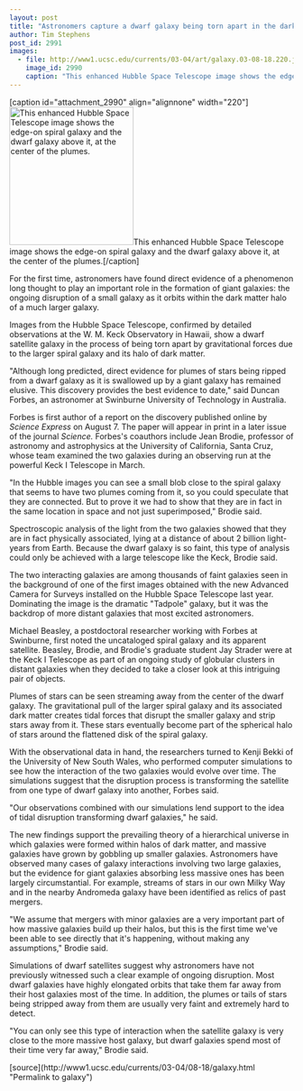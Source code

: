 ```yaml
---
layout: post
title: "Astronomers capture a dwarf galaxy being torn apart in the dark matter halo of a massive galaxy"
author: Tim Stephens
post_id: 2991
images:
  - file: http://www1.ucsc.edu/currents/03-04/art/galaxy.03-08-18.220.jpg
    image_id: 2990
    caption: "This enhanced Hubble Space Telescope image shows the edge-on spiral galaxy and the dwarf galaxy above it, at the center of the plumes."
---
```


[caption id="attachment_2990" align="alignnone" width="220"]<a href="http://localhost/mysite/wp-content/uploads/2003/08/galaxy.03-08-18.220.jpg"><img class="size-full wp-image-2990" src="http://localhost/mysite/wp-content/uploads/2003/08/galaxy.03-08-18.220.jpg" alt="This enhanced Hubble Space Telescope image shows the edge-on spiral galaxy and the dwarf galaxy above it, at the center of the plumes." width="220" height="245" /></a>This enhanced Hubble Space Telescope image shows the edge-on spiral galaxy and the dwarf galaxy above it, at the center of the plumes.[/caption]
<p>
  For the first time, astronomers have found direct evidence of a phenomenon long thought to play an important role in the formation of giant galaxies: the ongoing disruption of a small galaxy as it orbits within the dark matter halo of a much larger galaxy.
</p>
<p>
  Images from the Hubble Space Telescope, confirmed by detailed observations at the W. M. Keck Observatory in Hawaii, show a dwarf satellite galaxy in the process of being torn apart by gravitational forces due to the larger spiral galaxy and its halo of dark matter.<br>
</p>
<p>
  "Although long predicted, direct evidence for plumes of stars being ripped from a dwarf galaxy as it is swallowed up by a giant galaxy has remained elusive. This discovery provides the best evidence to date," said Duncan Forbes, an astronomer at Swinburne University of Technology in Australia.<br>
</p>
<p>
  Forbes is first author of a report on the discovery published online by <i>Science Express</i> on August 7. The paper will appear in print in a later issue of the journal <i>Science.</i> Forbes's coauthors include Jean Brodie, professor of astronomy and astrophysics at the University of California, Santa Cruz, whose team examined the two galaxies during an observing run at the powerful Keck I Telescope in March.<br>
</p>
<p>
  "In the Hubble images you can see a small blob close to the spiral galaxy that seems to have two plumes coming from it, so you could speculate that they are connected. But to prove it we had to show that they are in fact in the same location in space and not just superimposed," Brodie said.<br>
</p>
<p>
  Spectroscopic analysis of the light from the two galaxies showed that they are in fact physically associated, lying at a distance of about 2 billion light-years from Earth. Because the dwarf galaxy is so faint, this type of analysis could only be achieved with a large telescope like the Keck, Brodie said.<br>
</p>
<p>
  The two interacting galaxies are among thousands of faint galaxies seen in the background of one of the first images obtained with the new Advanced Camera for Surveys installed on the Hubble Space Telescope last year. Dominating the image is the dramatic "Tadpole" galaxy, but it was the backdrop of more distant galaxies that most excited astronomers.<br>
</p>
<p>
  Michael Beasley, a postdoctoral researcher working with Forbes at Swinburne, first noted the uncataloged spiral galaxy and its apparent satellite. Beasley, Brodie, and Brodie's graduate student Jay Strader were at the Keck I Telescope as part of an ongoing study of globular clusters in distant galaxies when they decided to take a closer look at this intriguing pair of objects.<br>
</p>
<p>
  Plumes of stars can be seen streaming away from the center of the dwarf galaxy. The gravitational pull of the larger spiral galaxy and its associated dark matter creates tidal forces that disrupt the smaller galaxy and strip stars away from it. These stars eventually become part of the spherical halo of stars around the flattened disk of the spiral galaxy.<br>
</p>
<p>
  With the observational data in hand, the researchers turned to Kenji Bekki of the University of New South Wales, who performed computer simulations to see how the interaction of the two galaxies would evolve over time. The simulations suggest that the disruption process is transforming the satellite from one type of dwarf galaxy into another, Forbes said.<br>
</p>
<p>
  "Our observations combined with our simulations lend support to the idea of tidal disruption transforming dwarf galaxies," he said.<br>
</p>
<p>
  The new findings support the prevailing theory of a hierarchical universe in which galaxies were formed within halos of dark matter, and massive galaxies have grown by gobbling up smaller galaxies. Astronomers have observed many cases of galaxy interactions involving two large galaxies, but the evidence for giant galaxies absorbing less massive ones has been largely circumstantial. For example, streams of stars in our own Milky Way and in the nearby Andromeda galaxy have been identified as relics of past mergers.<br>
</p>
<p>
  "We assume that mergers with minor galaxies are a very important part of how massive galaxies build up their halos, but this is the first time we've been able to see directly that it's happening, without making any assumptions," Brodie said.<br>
</p>
<p>
  Simulations of dwarf satellites suggest why astronomers have not previously witnessed such a clear example of ongoing disruption. Most dwarf galaxies have highly elongated orbits that take them far away from their host galaxies most of the time. In addition, the plumes or tails of stars being stripped away from them are usually very faint and extremely hard to detect.<br>
</p>
<p>
  "You can only see this type of interaction when the satellite galaxy is very close to the more massive host galaxy, but dwarf galaxies spend most of their time very far away," Brodie said.<br>
</p>
[source](http://www1.ucsc.edu/currents/03-04/08-18/galaxy.html "Permalink to galaxy")
